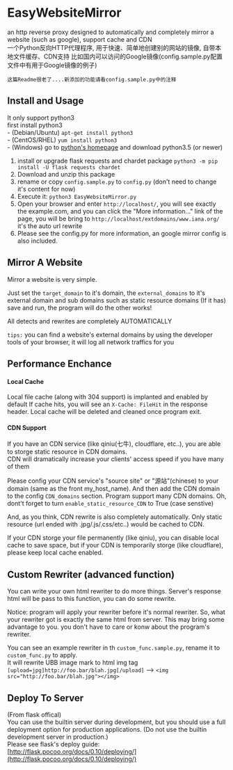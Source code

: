 # EasyWebsiteMirror
an http reverse proxy designed to automatically and completely mirror a website (such as google), support cache and CDN  
一个Python反向HTTP代理程序, 用于快速、简单地创建别的网站的镜像, 自带本地文件缓存、CDN支持 比如国内可以访问的Google镜像(config.sample.py配置文件中有用于Google镜像的例子)  

`这篇Readme很老了....新添加的功能请看config.sample.py中的注释`
## Install and Usage
It only support python3  
first install python3  
    - (Debian/Ubuntu) `apt-get install python3`  
    - (CentOS/RHEL) `yum install python3`  
    - (Windows) go to [python's homepage](https://www.python.org/downloads/) and download python3.5 (or newer)  
  
1. install or upgrade flask requests and chardet package `python3 -m pip install -U flask requests chardet`  
2. Download and unzip this package  
3. rename or copy `config.sample.py` to `config.py` (don't need to change it's content for now)  
4. Execute it: `python3 EasyWebsiteMirror.py`  
5. Open your browser and enter `http://localhost/`, you will see exactly the example.com, and you can click the "More information..." link of the page, you will be bring to `http://localhost/extdomains/www.iana.org/`  it's the auto url rewrite  
6. Please see the config.py for more information, an google mirror config is also included.  
  
## Mirror A Website
Mirror a website is very simple.  

Just set the `target_domain` to it's domain, the `external_domains` to it's external domain and sub domains 
such as static resource domains (If it has)  
save and run, the program will do the other works!   

All detects and rewrites are completely AUTOMATICALLY  

`tips:` you can find a website's external domains by using the developer tools of your browser, it will log all network traffics for you  

## Performance Enchance
#### Local Cache
  Local file cache (along with 304 support) is implanted and enabled by default
  If cache hits, you will see an `X-Cache: FileHit` in the response header.
  Local cache will be deleted and cleaned once program exit.
  
#### CDN Support
If you have an CDN service (like qiniu(七牛), cloudflare, etc..), you are able to storge static resource in CDN domains.  
CDN will dramatically increase your clients' access speed if you have many of them  

Please config your CDN service's "source site" or "源站"(chinese) to your domain (same as the front my_host_name). And then add the CDN domain to the config `CDN_domains` section. Program support many CDN domains.
Oh, dont't forget to turn `enable_static_resource_CDN` to True (case senstive)

And, as you think, CDN rewrite is also completely automatically.
Only static resource (url ended with .jpg/.js/.css/etc..) would be cached to CDN.

If your CDN storge your file permanently (like qiniu), you can disable local cache to save space, but if your CDN is temporarily storge (like cloudflare), please keep local cache enabled.
  
## Custom Rewriter (advanced function)
You can write your own html rewriter to do more things. Server's response html will be pass to this function, you can do some rewrite.  

Notice: program will apply your rewriter before it's normal rewriter. So, what your rewriter got is exactly the same html from server. This may bring some advantage to you. you don't have to care or konw about the program's rewriter.  

You can see an example rewriter in th `custom_func.sample.py`, rename it to `custom_func.py` to apply.  
It will rewrite UBB image mark to html img tag  
`[upload=jpg]http://foo.bar/blah.jpg[/upload]` --> `<img src="http://foo.bar/blah.jpg"></img>` 

## Deploy To Server
(From flask offical)  
    You can use the builtin server during development, but you should use a full deployment option for production applications. (Do not use the builtin development server in production.)  
Please see flask's deploy guide: [http://flask.pocoo.org/docs/0.10/deploying/](http://flask.pocoo.org/docs/0.10/deploying/)  

